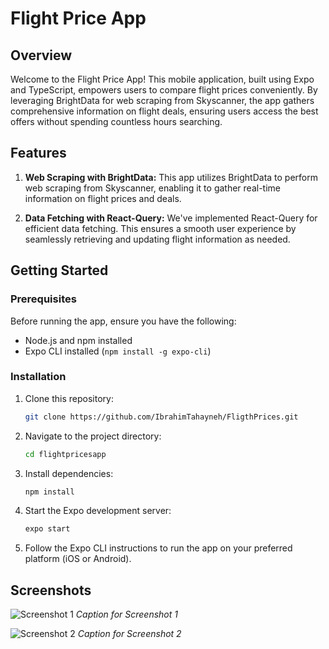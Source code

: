 # Flight Price App

## Overview

Welcome to the Flight Price  App! This mobile application, built using Expo and TypeScript, empowers users to compare flight prices conveniently. By leveraging BrightData for web scraping from Skyscanner, the app gathers comprehensive information on flight deals, ensuring users access the best offers without spending countless hours searching.

## Features

1. **Web Scraping with BrightData:** This app utilizes BrightData to perform web scraping from Skyscanner, enabling it to gather real-time information on flight prices and deals.

2. **Data Fetching with React-Query:** We've implemented React-Query for efficient data fetching. This ensures a smooth user experience by seamlessly retrieving and updating flight information as needed.

## Getting Started

### Prerequisites

Before running the app, ensure you have the following:

- Node.js and npm installed
- Expo CLI installed (`npm install -g expo-cli`)

### Installation

1. Clone this repository:

   ```bash
   git clone https://github.com/IbrahimTahayneh/FligthPrices.git
2. Navigate to the project directory:

   ```bash
   cd flightpricesapp
3. Install dependencies:

   ```bash
   npm install
4. Start the Expo development server:

   ```bash
   expo start
5. Follow the Expo CLI instructions to run the app on your preferred platform (iOS or Android).

## Screenshots

![Screenshot 1](screenshot/screenshot1.png)
*Caption for Screenshot 1*

![Screenshot 2](screenshot/screenshot2.png)
*Caption for Screenshot 2*
